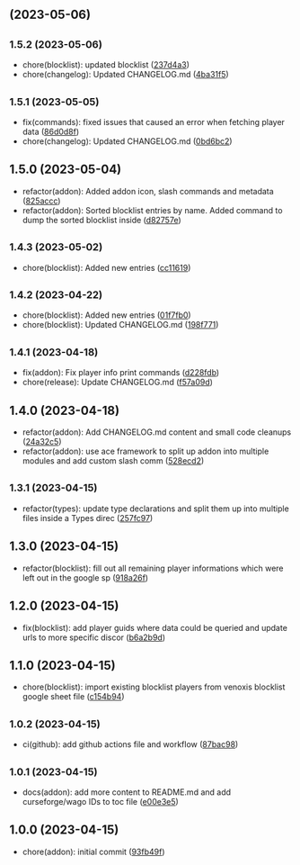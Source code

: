 ##  (2023-05-06)




## <small>1.5.2 (2023-05-06)</small>

* chore(blocklist): updated blocklist ([237d4a3](https://github.com/Exoridus/Scambuster-Venoxis/commit/237d4a3))
* chore(changelog): Updated CHANGELOG.md ([4ba31f5](https://github.com/Exoridus/Scambuster-Venoxis/commit/4ba31f5))



## <small>1.5.1 (2023-05-05)</small>

* fix(commands): fixed issues that caused an error when fetching player data ([86d0d8f](https://github.com/Exoridus/Scambuster-Venoxis/commit/86d0d8f))
* chore(changelog): Updated CHANGELOG.md ([0bd6bc2](https://github.com/Exoridus/Scambuster-Venoxis/commit/0bd6bc2))



## 1.5.0 (2023-05-04)

* refactor(addon): Added addon icon, slash commands and metadata ([825accc](https://github.com/Exoridus/Scambuster-Venoxis/commit/825accc))
* refactor(addon): Sorted blocklist entries by name. Added command to dump the sorted blocklist inside ([d82757e](https://github.com/Exoridus/Scambuster-Venoxis/commit/d82757e))



## <small>1.4.3 (2023-05-02)</small>

* chore(blocklist): Added new entries ([cc11619](https://github.com/Exoridus/Scambuster-Venoxis/commit/cc11619))



## <small>1.4.2 (2023-04-22)</small>

* chore(blocklist): Added new entries ([01f7fb0](https://github.com/Exoridus/Scambuster-Venoxis/commit/01f7fb0))
* chore(blocklist): Updated CHANGELOG.md ([198f771](https://github.com/Exoridus/Scambuster-Venoxis/commit/198f771))



## <small>1.4.1 (2023-04-18)</small>

* fix(addon): Fix player info print commands ([d228fdb](https://github.com/Exoridus/Scambuster-Venoxis/commit/d228fdb))
* chore(release): Update CHANGELOG.md ([f57a09d](https://github.com/Exoridus/Scambuster-Venoxis/commit/f57a09d))



## 1.4.0 (2023-04-18)

* refactor(addon): Add CHANGELOG.md content and small code cleanups ([24a32c5](https://github.com/Exoridus/Scambuster-Venoxis/commit/24a32c5))
* refactor(addon): use ace framework to split up addon into multiple modules and add custom slash comm ([528ecd2](https://github.com/Exoridus/Scambuster-Venoxis/commit/528ecd2))



## <small>1.3.1 (2023-04-15)</small>

* refactor(types): update type declarations and split them up into multiple files inside a Types direc ([257fc97](https://github.com/Exoridus/Scambuster-Venoxis/commit/257fc97))



## 1.3.0 (2023-04-15)

* refactor(blocklist): fill out all remaining player informations which were left out in the google sp ([918a26f](https://github.com/Exoridus/Scambuster-Venoxis/commit/918a26f))



## 1.2.0 (2023-04-15)

* fix(blocklist): add player guids where data could be queried and update urls to more specific discor ([b6a2b9d](https://github.com/Exoridus/Scambuster-Venoxis/commit/b6a2b9d))



## 1.1.0 (2023-04-15)

* chore(blocklist): import existing blocklist players from venoxis blocklist google sheet file ([c154b94](https://github.com/Exoridus/Scambuster-Venoxis/commit/c154b94))



## <small>1.0.2 (2023-04-15)</small>

* ci(github): add github actions file and workflow ([87bac98](https://github.com/Exoridus/Scambuster-Venoxis/commit/87bac98))



## <small>1.0.1 (2023-04-15)</small>

* docs(addon): add more content to README.md and add curseforge/wago IDs to toc file ([e00e3e5](https://github.com/Exoridus/Scambuster-Venoxis/commit/e00e3e5))



## 1.0.0 (2023-04-15)

* chore(addon): initial commit ([93fb49f](https://github.com/Exoridus/Scambuster-Venoxis/commit/93fb49f))



